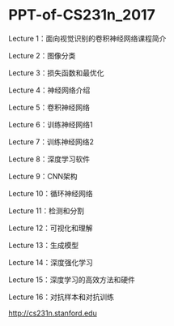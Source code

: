 # PPT-of-CS231n_2017
Lecture 1：面向视觉识别的卷积神经网络课程简介

Lecture 2：图像分类

Lecture 3：损失函数和最优化

Lecture 4：神经网络介绍

Lecture 5：卷积神经网络

Lecture 6：训练神经网络1

Lecture 7：训练神经网络2

Lecture 8：深度学习软件

Lecture 9：CNN架构

Lecture 10：循环神经网络

Lecture 11：检测和分割

Lecture 12：可视化和理解

Lecture 13：生成模型

Lecture 14：深度强化学习

Lecture 15：深度学习的高效方法和硬件

Lecture 16：对抗样本和对抗训练

http://cs231n.stanford.edu
